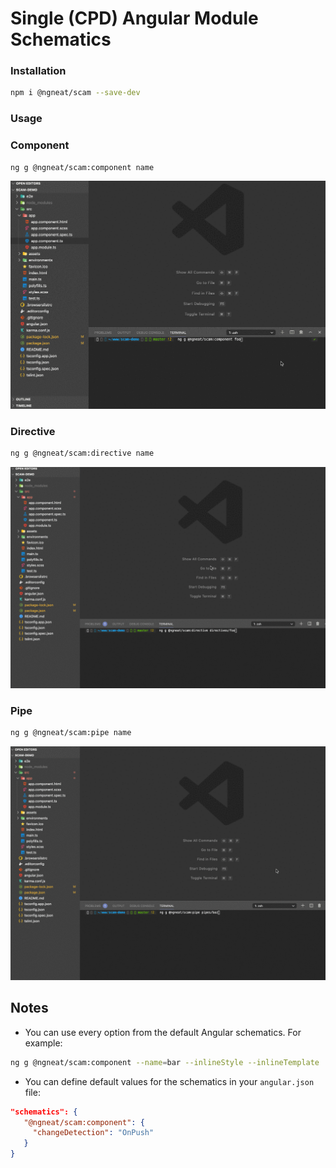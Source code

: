 # Single (CPD) Angular Module Schematics

### Installation
```bash
npm i @ngneat/scam --save-dev
```

### Usage

### Component
```bash
ng g @ngneat/scam:component name
```

<img src="./component.gif">

### Directive
```bash
ng g @ngneat/scam:directive name
```

<img src="./directive.gif">

### Pipe
```bash
ng g @ngneat/scam:pipe name
```

<img src="./pipe.gif">

## Notes
- You can use every option from the default Angular schematics. For example:

```bash
ng g @ngneat/scam:component --name=bar --inlineStyle --inlineTemplate
```

- You can define default values for the schematics in your `angular.json` file:

```json
"schematics": {
   "@ngneat/scam:component": {
     "changeDetection": "OnPush"
   }
}
```